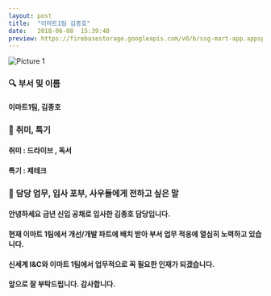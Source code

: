 ```yaml
---
layout: post
title:  "이마트1팀 김종호"
date:   2018-06-08  15:39:40
preview: https://firebasestorage.googleapis.com/v0/b/ssg-mart-app.appspot.com/o/%EB%8F%99%EA%B8%B0%EC%82%AC%EC%A7%84%2F191908.jpg?alt=media&token=209ba261-d7e4-4bcb-be4c-45ef877c3772
---
```


![Picture 1](https://firebasestorage.googleapis.com/v0/b/ssg-mart-app.appspot.com/o/%EB%8F%99%EA%B8%B0%EC%82%AC%EC%A7%84%2F191908.jpg?alt=media&token=209ba261-d7e4-4bcb-be4c-45ef877c3772)

### 🔍 **부서 및 이름**

  #### 이마트1팀, 김종호

### 🔔 **취미, 특기**

  #### 취미 : 드라이브 , 독서
     
  #### 특기 : 제테크
        
### 🔔 **담당 업무, 입사 포부, 사우들에게 전하고 싶은 말**
    
  #### 안녕하세요 금년 신입 공채로 입사한 김종호 담당입니다.
    
  #### 현재 이마트 1팀에서 개선/개발 파트에 배치 받아 부서 업무 적응에 열심히 노력하고 있습니다.
    
  #### 신세계 I&C와 이마트 1팀에서 업무적으로 꼭 필요한 인재가 되겠습니다.
     
  #### 앞으로 잘 부탁드립니다. 감사합니다.